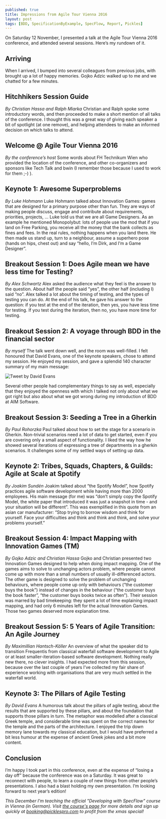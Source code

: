 ```yaml
---
published: true
title: Impressions from Agile Tour Vienna 2016
layout: post
tags: [BDD, SpecificationByExample, SpecFlow, Report, Pickles]
---
```

On Saturday 12 November, I presented a talk at the Agile Tour Vienna 2016 conference, and attended several sessions. Here’s my rundown of it.

## Arriving
When I arrived, I bumped into several colleagues from previous jobs, with brought up a lot of happy memories. Gojko Adzic walked up to me and we chatted for a few minutes.

<!--more-->

## Hitchhikers Session Guide
*By Christian Hassa and Ralph Miarka*
Christian and Ralph spoke some introductory words, and then proceeded to make a short mention of all talks of the conference. I thought this was a great way of giving each speaker a bit of spotlight (at one remove), and helping attendees to make an informed decision on which talks to attend.

## Welcome @ Agile Tour Vienna 2016
*By the conference’s host*
Some words about FH Technikum Wien who provided the location of the conference, and other co-organizers and sponsors like Tech Talk and bwin (I remember those because I used to work for them ;-) ).

## Keynote 1: Awesome Superproblems
*By Luke Hohmann*
Luke Hohmann talked about Innovation Games: games that are designed for a primary purpose other than fun. They are ways of making people discuss, engage and contribute about requirements, priorities, projects, …
Luke told us that we are all Game Designers. As an example he mentioned Monopolybut: lots of people use the mod that if you land on Free Parking, you receive all the money that the bank collects as fines and fees. In the real rules, nothing happens when you land there.
He then made us stand up, turn to a neighbour, assume a superhero pose (hands on hips, chest out) and say “hello, I’m Dirk, and I’m a Game Designer”.

## Breakout Session 1: Does Agile mean we have less time for Testing?
*By Alex Schwartz*
Alex asked the audience what they feel is the answer to the question. About half the people said “yes”, the other half (including I) said “no”. Alex talked a lot about the timing of testing, and the types of testing you can do. At the end of his talk, he gave his answer to the question: if you test at the end of the iteration, then yes, you have less time for testing. If you test during the iteration, then no, you have more time for testing.

## Breakout Session 2: A voyage through BDD in the financial sector
*By myself*
The talk went down well, and the room was well-filled. I felt honoured that David Evans, one of the keynote speakers, chose to attend my session. He enjoyed my session, and gave a splendid 140 character summary of my main message:

![Tweet by David Evans](/public/img/2016-11-15_DavidEvansTweet)

Several other people had complementary things to say as well, especially that they enjoyed the openness with which I talked not only about what we got right but also about what we got wrong during my introduction of BDD at AIM Software.

## Breakout Session 3: Seeding a Tree in a Gherkin
*By Paul Rohorzka*
Paul talked about how to set the stage for a scenario in Gherkin. Non-trivial scenarios need a lot of data to get started, even if you are covering only a small aspect of functionality.  I liked the way how he showed several iterations of expressing a tree of departments in a gherkin scenarios. It challenges some of my settled ways of setting up data.

## Keynote 2: Tribes, Squads, Chapters, & Guilds: Agile at Scale at Spotify
*By Joakim Sundén*
Joakim talked about “the Spotify Model”, how Spotify practices agile software development while having more than 2000 employees. His main message (for me) was “don’t simply copy the Spotify Model, the white paper that introduced it was just a snapshot in time - and your situation will be different”. This was exemplified in this quote from an asian car manufacturer: “Stop trying to borrow wisdom and think for yourself. Face your difficulties and think and think and think, and solve your problems yourself.”

## Breakout Session 4: Impact Mapping with Innovation Games (TM)
*By Gojko Adzic and Christian Hassa*
Gojko and Christian presented two Innovation Games designed to help when doing impact mapping. One of the games aims to solve to unchanging actors problem, where people cannot come up with more than a small numbers of usually ill-differenced actors. The other game is designed to solve the problem of unchanging behaviours, where people come up only with behaviours (“the customer buys the book”) instead of changes in the behaviour (“the customer buys the book faster”, “the customer buys books twice as often”).
Their session was marred by bad timekeeping: they spent a lot of time explaining impact mapping, and had only 6 minutes left for the actual Innovation Games. Those two games deserved more explanation time.

## Breakout Session 5: 5 Years of Agile Transition: An Agile Journey
*By Maximillian Hantsch-Köller*
An overview of what the speaker did to transition Frequentis from classical waterfall software development to Agile or at least smaller-iteration-based software development. Nothing really new there, no clever insights. I had expected more from this session, because over the last couple of years I’ve collected my fair share of experience working with organisations that are very much settled in the waterfall world.

## Keynote 3: The Pillars of Agile Testing
*By David Evans*
A humorous talk about the pillars of agile testing, about the results that are supported by these pillars, and about the foundation that supports those pillars in turn. The metaphor was modelled after a classical Greek temple, and considerable time was spent on the correct names for the temple and the parts of the architecture. I enjoyed the trip down memory lane towards my classical education, but I would have preferred a bit less humour at the expense of ancient Greek jokes and a bit more content.

## Conclusion
I’m happy I took part in this conference, even at the expense of “losing a day off” because the conference was on a Saturday. It was great to reconnect with people, to learn a couple of new things from other people’s presentations. I also had a blast holding my own presentation. I’m looking forward to next year’s edition!

*This December I'm teaching the official "Developing with SpecFlow" course in Vienna (in German). Visit [the course's page](http://www.picklespro.com/xmasspecial/) for more details and sign up quickly at [booking@picklespro.com](mailto:booking@picklespro.com) to profit from the xmas special!*